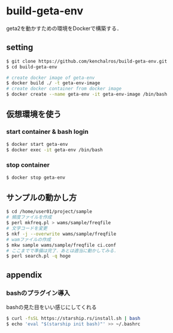 # build-geta-env
geta2を動かすための環境をDockerで構築する．

## setting
```bash
$ git clone https://github.com/kenchalros/build-geta-env.git
$ cd build-geta-env

# create docker image of geta-env
$ docker build ./ -t geta-env-image
# create docker container from docker image
$ docker create --name geta-env -it geta-env-image /bin/bash
```

## 仮想環境を使う
### start container & bash login
```bash
$ docker start geta-env
$ docker exec -it geta-env /bin/bash
```

### stop container
```bash
$ docker stop geta-env
```

## サンプルの動かし方
```bash
$ cd /home/user01/project/sample
# 頻度ファイルを作成
$ perl mkfreq.pl > wams/sample/freqfile
# 文字コードを変更
$ nkf -j --overwrite wams/sample/freqfile
# wamファイルの作成
$ mkw sample wams/sample/freqfile ci.conf
# ここまでで準備は完了．あとは適当に動かしてみる．
$ perl search.pl -q hoge
```

## appendix
### bashのプラグイン導入
bashの見た目をいい感じにしてくれる
```bash
$ curl -fsSL https://starship.rs/install.sh | bash
$ echo 'eval "$(starship init bash)"' >> ~/.bashrc
```
